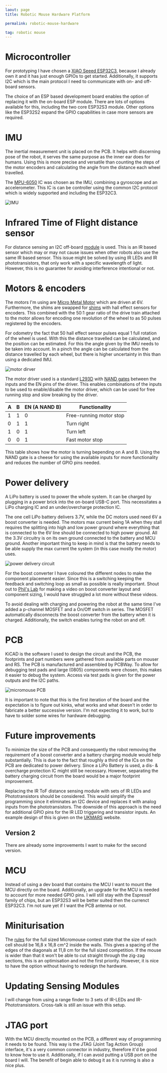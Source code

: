 ```yaml
---
laout: page
title: Robotic Mouse Hardware Platform

permalink: robotic-mouse-hardware

tag: robotic mouse
---
```


# Microcontroller

For prototyping I have chosen a [XIAO Seeed ESP32C3](https://wiki.seeedstudio.com/XIAO_ESP32C3_Getting_Started/), because I already own it and it has just enough GPIOs to get started.
Additionally, it supports I2C which is the main protocol I need to communicate with on- and off-board sensors.

The choice of an ESP based development board enables the option of replacing it with the on-board ESP module.
There are lots of options available for this, including the two core ESP32S3 module.
Other options like the ESP32S2 expand the GPIO capabilities in case more sensors are required.


# IMU

The inertial measurement unit is placed on the PCB.
It helps with discerning pose of the robot, it serves the same purpose as the inner ear does for humans.
Using this is more precise and versatile than counting the steps of the motor encoders and calculating the angle from the distance each wheel travelled.


The [MPU-6050](https://invensense.tdk.com/wp-content/uploads/2015/02/MPU-6000-Datasheet1.pdf) IC was chosen as the IMU, combining a gyroscope and an accelerometer.
This IC is can be controller using the common I2C protocol which is widely supported and including the ESP32C3.

![IMU](media/MicroMouse-sensing_module.svg)

# Infrared Time of Flight distance sensor

For distance sensing an I2C off-board [module](https://thepihut.com/products/tf-luna-lidar-ranging-sensor) is used.
This is an IR based sensor which may or may not cause issues when other robots also use the same IR based sensor.
This issue might be solved by using IR LEDs and IR phototransistors, that only work with a specific wavelength of light.
However, this is no guarantee for avoiding interference intentional or not.


# Motors & encoders

The motors I'm using are [Micro Metal Motor](https://thepihut.com/products/micro-metal-gearmotor-with-motor-connector-shim-mcs) which are driven at 6V.
Furthermore, the shims are swapped for [shims](https://thepihut.com/products/micro-metal-motor-encoder-mmme-pack-of-2) with hall effect sensors for encoders.
This combined with the 50:1 gear ratio of the drive train attached to the motor allows for encoding one revolution of the wheel to as 50 pulses registered by the encoders.

For odometry the fact that 50 hall effect sensor pulses equal 1 full rotation of the wheel is used.
With this the distance travelled can be calculated, and the position can be estimated.
For this the angle given by the IMU needs to be taken into account.
In a pinch the angle can be calculated from the distance travelled by each wheel, but there is higher uncertainty in this than using a dedicated IMU.

![motor dirver](media/MicroMouse-motor_module.svg)

The motor driver used is a standard [L293D](https://www.ti.com/product/L293D) with [NAND gates](https://www.ti.com/lit/ds/symlink/sn7400.pdf?ts=1731168774987&ref_url=https%253A%252F%252Fwww.mouser.fr%252F) between the inputs and the EN pins of the driver.
This enables combinations of the inputs to be used to enable/disable the motor driver, which can be used for free running stop and slow breaking by the driver.


| A | B | EN (A NAND B)| Functionality |
|---|---|-----|---------------|
| 1 | 1 | 0 | Free-running motor stop |
| 0 | 1 | 1 | Turn right |
| 1 | 0 | 1 | Turn left |
| 0 | 0 | 1 | Fast motor stop |

This table shows how the motor is turning bepending on A and B.
Using the NAND gate is a cheese for using the available inputs for more functionality and reduces the number of GPIO pins needed.

# Power delivery

A LiPo battery is used to power the whole system.
It can be charged by plugging in a power brick into the on-board USB-C port.
This necessitates a LiPo charging IC and an under/overcharge protection IC.

The one cell LiPo battery delivers 3.7V, while the DC motors used need 6V a boost converter is needed.
The motors max current being 1A when they stall requires the splitting into high and low power ground where everything that is connected to the 6V line should be connected to high power ground.
All the 3.3V circuitry is on its own ground connected to the battery and MCU ground.
Another important thing to keep in mind is that the battery needs to be able supply the max current the system (in this case mostly the motor) uses.

![power delivery circuit](media/MicroMouse-power_module.svg)

For the boost converter I have coloured the different nodes to make the component placement easier.
Since this is a switching keeping the feedback and switching loop as small as possible is really important.
Shout out to [Phil's Lab](https://www.youtube.com/watch?v=1g-D8T65SJU) for making a video on boost converter layout and component sizing, I would have struggled a lot more without these videos.

To avoid dealing with charging and powering the robot at the same time I've added a p-channel MOSFET and a On/Off switch in series.
The MOSFET automatically disconnects the boost converter from the battery when it is charged.
Additionally, the switch enables turing the robot on and off.

# PCB

KiCAD is the software I used to design the circuit and the PCB, the footprints and part numbers were gathered from available parts on mouser and RS.
The PCB is manufactured and assembled by PCBWay.
To allow for debugging test pads and large (0805) components were chosen, this makes it easier to debug the system.
Access via test pads is given for the power outputs and the I2C paths.

![micromouse PCB](media/MicroMouse_front.png)

It is important to note that this is the first iteration of the board and the expectation is to figure out kinks, what works and what doesn't in order to fabricate a better successive version.
I'm not expecting it to work, but to have to solder some wires for hardware debugging.

# Future improvements

To minimize the size of the PCB and consequently the robot removing the requirement of a boost converter and a battery charging module would help substantially.
This is due to the fact that roughly a third of the ICs on the PCB are dedicated to power delivery.
Since a LiPo Battery is used, a dis- & overcharge protection IC might still be necessary.
However, separating the battery charging circuit from the board would be a major footprint improvement.

Replacing the IR ToF distance sensing module with sets of IR LEDs and Phototransistors should be considered.
This would simplify the programming since it eliminates an I2C device and replaces it with analog inputs from the phototransistors.
The downside of this approach is the need for additional GPIO pins for the IR LED triggering and transistor inputs.
An example design of this is given on the [UKMARS](https://ukmars.org/projects/ukmarsbot/reference-guide/ukmarsbot-wall-sensor-basic/) website.

## Version 2

There are already some improvements I want to make for the second version.

# MCU

Instead of using a dev board that contains the MCU I want to mount the MCU directly on the board.
Additionally, an upgrade for the MCU is needed to account for more needed GPIO pins.
I will still stay with the Espressif family of chips, but an ESP32S3 will be better suited then the currenct ESP32C3.
I'm not sure yet if I want the PCB antenna or not.


# Miniturisation

The [rules](https://ukmars.org/contests/contest-rules/micromouse-classic/) for the full sized Micromouse contest state that the size of each cell should be 16,8 x 16,8 cm^2 inside the walls.
This gives a spacing of the edges of the diagonals at 11,8 cm for the full sized competition.
If the mouse is wider than that it won't be able to cut straight through the zig-zag sections, this is an optimisation and not the first priority.
However, it is nice to have the option without having to redesign the hardware.

# Updating Sensing Modules

I will change from using a range finder to 3 sets of IR-LEDs and IR-Phototransistors.
Cross-talk is still an issue with this setup.


# JTAG port

With the MCU directly mounted on the PCB, a different way of programming it needs to be found.
This way is the JTAG (Joint Tag Action Group) interface, it's a very common connector in industry, therefore it'd be good to know how to use it.
Additionally, if I can avoid putting a USB port on the board I will.
The benefit of begin able to debug it as it is running is also a nice plus.
